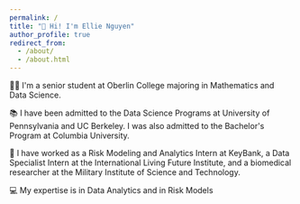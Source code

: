 ```yaml
---
permalink: /
title: "👋 Hi! I'm Ellie Nguyen"
author_profile: true
redirect_from: 
  - /about/
  - /about.html
---
```


👩‍🎓 I'm a senior student at Oberlin College majoring in Mathematics and Data Science.

📚 I have been admitted to the Data Science Programs at University of Pennsylvania and UC Berkeley. I was also admitted to the Bachelor's Program at Columbia University.

🏢 I have worked as a Risk Modeling and Analytics Intern at KeyBank, a Data Specialist Intern at the International Living Future Institute, and a biomedical researcher at the Military Institute of Science and Technology.

💻 My expertise is in Data Analytics and in Risk Models 
